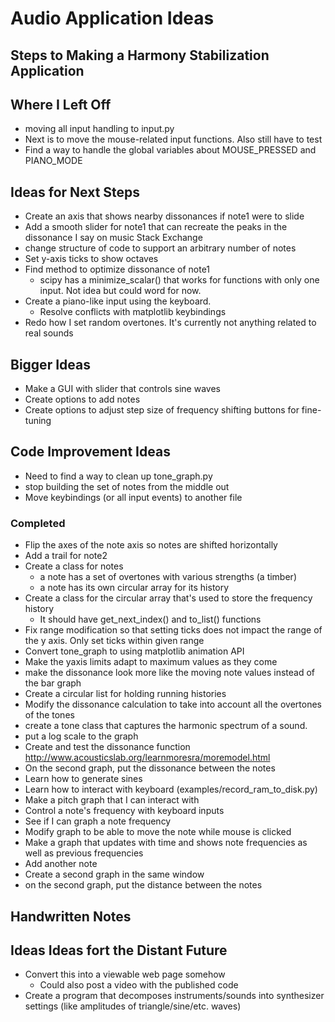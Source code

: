 # Audio Application Ideas

## Steps to Making a Harmony Stabilization Application

## Where I Left Off
* moving all input handling to input.py
* Next is to move the mouse-related input functions. Also still have to test
* Find a way to handle the global variables about MOUSE_PRESSED and PIANO_MODE

## Ideas for Next Steps
* Create an axis that shows nearby dissonances if note1 were to slide
* Add a smooth slider for note1 that can recreate the peaks in the dissonance I say on music Stack Exchange
* change structure of code to support an arbitrary number of notes
* Set y-axis ticks to show octaves
* Find method to optimize dissonance of note1
  * scipy has a minimize_scalar() that works for functions with only one input. Not idea but could word for now.
* Create a piano-like input using the keyboard. 
  * Resolve conflicts with matplotlib keybindings
* Redo how I set random overtones. It's currently not anything related to real sounds

## Bigger Ideas
* Make a GUI with slider that controls sine waves
* Create options to add notes
* Create options to adjust step size of frequency shifting buttons for fine-tuning

## Code Improvement Ideas
* Need to find a way to clean up tone_graph.py
* stop building the set of notes from the middle out
* Move keybindings (or all input events) to another file 

### Completed
* Flip the axes of the note axis so notes are shifted horizontally
* Add a trail for note2
* Create a class for notes
   * a note has a set of overtones with various strengths (a timber)
   * a note has its own circular array for its history
* Create a class for the circular array that's used to store the frequency history
   * It should have get_next_index() and to_list() functions
* Fix range modification so that setting ticks does not impact the range of the y axis. Only set ticks within given range
* Convert tone_graph to using matplotlib animation API
* Make the yaxis limits adapt to maximum values as they come 
* make the dissonance look more like the moving note values instead of the bar graph
* Create a circular list for holding running histories
* Modify the dissonance calculation to take into account all the overtones of the tones
* create a tone class that captures the harmonic spectrum of a sound.
* put a log scale to the graph
* Create and test the dissonance function http://www.acousticslab.org/learnmoresra/moremodel.html
* On the second graph, put the dissonance between the notes
* Learn how to generate sines
* Learn how to interact with keyboard (examples/record_ram_to_disk.py)
* Make a pitch graph that I can interact with
* Control a note's frequency with keyboard inputs
* See if I can graph a note frequency
* Modify graph to be able to move the note while mouse is clicked
* Make a graph that updates with time and shows note frequencies as well as previous frequencies
* Add another note
* Create a second graph in the same window
* on the second graph, put the distance between the notes

## Handwritten Notes


## Ideas Ideas fort the Distant Future
* Convert this into a viewable web page somehow
  * Could also post a video with the published code
* Create a program that decomposes instruments/sounds into synthesizer settings (like amplitudes of triangle/sine/etc. waves)
